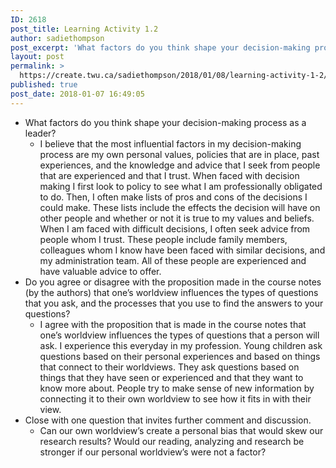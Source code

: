 ```yaml
---
ID: 2618
post_title: Learning Activity 1.2
author: sadiethompson
post_excerpt: 'What factors do you think shape your decision-making process as a leader? I believe that the most influential factors in my decision-making process are my own personal values, policies that are in place, past experiences, and the knowledge and advice that I seek from people that are experienced and that I trust. When faced with &hellip; <p><a href="https://create.twu.ca/sadiethompson/2018/01/08/learning-activity-1-2/">Continue reading<span> "Learning Activity 1.2"</span></a></p>'
layout: post
permalink: >
  https://create.twu.ca/sadiethompson/2018/01/08/learning-activity-1-2/
published: true
post_date: 2018-01-07 16:49:05
---
```

<ul>
<li style="font-weight: 400"><span style="font-weight: 400">What factors do you think shape your decision-making process as a leader?</span>
<ul>
<li style="font-weight: 400"><span style="font-weight: 400">I believe that the most influential factors in my decision-making process are my own personal values, policies that are in place, past experiences, and the knowledge and advice that I seek from people that are experienced and that I trust. When faced with decision making I first look to policy to see what I am professionally obligated to do. Then, I often make lists of pros and cons of the decisions I could make. These lists include the effects the decision will have on other people and whether or not it is true to my values and beliefs. When I am faced with difficult decisions, I often seek advice from people whom I trust. These people include family members, colleagues whom I know have been faced with similar decisions, and my administration team. All of these people are experienced and have valuable advice to offer. </span></li>
</ul>
</li>
<li style="font-weight: 400"><span style="font-weight: 400">Do you agree or disagree with the proposition made in the course notes (by the authors) that one’s worldview influences the types of questions that you ask, and the processes that you use to find the answers to your questions?</span>
<ul>
<li style="font-weight: 400"><span style="font-weight: 400">I agree with the proposition that is made in the course notes that one’s worldview influences the types of questions that a person will ask. I experience this everyday in my profession. Young children ask questions based on their personal experiences and based on things that connect to their worldviews. They ask questions based on things that they have seen or experienced and that they want to know more about. People try to make sense of new information by connecting it to their own worldview to see how it fits in with their view. </span></li>
</ul>
</li>
<li style="font-weight: 400"><span style="font-weight: 400">Close with one question that invites further comment and discussion.</span>
<ul>
<li style="font-weight: 400"><span style="font-weight: 400">Can our own worldview’s create a personal bias that would skew our research results? Would our reading, analyzing and research be stronger if our personal worldview’s were not a factor?</span></li>
</ul>
</li>
</ul>